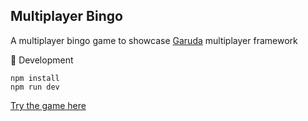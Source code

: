## Multiplayer Bingo

A multiplayer bingo game to showcase [Garuda](https://github.com/madclaws/garuda) multiplayer framework

:construction_worker: Development

```
npm install
npm run dev

```

[Try the game here](https://madclaws.github.io/Bingo)